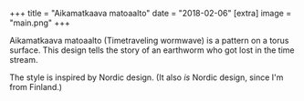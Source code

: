 +++
title = "Aikamatkaava matoaalto"
date = "2018-02-06"
[extra]
image = "main.png"
+++

Aikamatkaava matoaalto (Timetraveling wormwave) is a pattern on a torus surface. This design tells the story of an earthworm who got lost in the time stream.

The style is inspired by Nordic design. (It also _is_ Nordic design, since I'm from Finland.)
